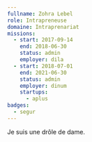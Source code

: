 ```yaml
---
fullname: Zohra Lebel
role: Intrapreneuse
domaine: Intraprenariat
missions:
  - start: 2017-09-14
    end: 2018-06-30
    status: admin
    employer: dila
  - start: 2018-07-01
    end: 2021-06-30
    status: admin
    employer: dinum
    startups:
      - aplus
badges:
  - segur
---
```

Je suis une drôle de dame.